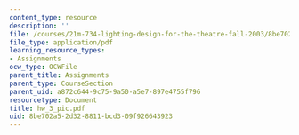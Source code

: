 ```yaml
---
content_type: resource
description: ''
file: /courses/21m-734-lighting-design-for-the-theatre-fall-2003/8be702a52d328811bcd309f926643923_hw_3_pic.pdf
file_type: application/pdf
learning_resource_types:
- Assignments
ocw_type: OCWFile
parent_title: Assignments
parent_type: CourseSection
parent_uid: a872c644-9c75-9a50-a5e7-897e4755f796
resourcetype: Document
title: hw_3_pic.pdf
uid: 8be702a5-2d32-8811-bcd3-09f926643923
---
```

